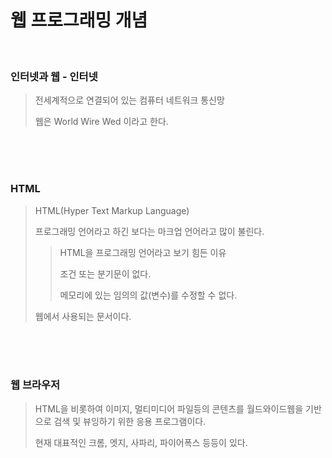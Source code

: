 # 웹 프로그래밍 개념 

<br>

### 인터넷과 웹 - 인터넷 

> 전세계적으로 연결되어 있는 컴퓨터 네트워크 통신망 
> 
> 웹은 World Wire Wed 이라고 한다.


<br>
<br>
<br>

### HTML

> HTML(Hyper Text Markup Language)
> 
> 프로그래밍 언어라고 하긴 보다는 마크업 언어라고 많이 불린다. 
> 
> > HTML을 프로그래밍 언어라고 보기 힘든 이유 
> > 
> > 조건 또는 분기문이 없다.
> > 
> > 메모리에 있는 임의의 값(변수)를 수정할 수 없다.
>
> 웹에서 사용되는 문서이다.

<br>
<br>
<br>

### 웹 브라우저 

> HTML을 비롯하여 이미지, 멀티미디어 파일등의 콘텐츠를 월드와이드웹을 기반으로 검색 및 뷰잉하기 위한 응용 프로그램이다.
> 
> 현재 대표적인 크롬, 엣지, 사파리, 파이어폭스 등등이 있다.
>  
